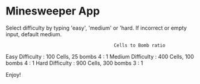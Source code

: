 # Minesweeper App

Select difficulty by typing 'easy', 'medium' or 'hard.
If incorrect or empty input, default medium.

                                            Cells to Bomb ratio

Easy Difficulty : 100 Cells, 25 bombs 4 : 1
Medium Difficulty : 400 Cells, 100 bombs 4 : 1
Hard Difficulty : 900 Cells, 300 bombs 3 : 1

Enjoy!
